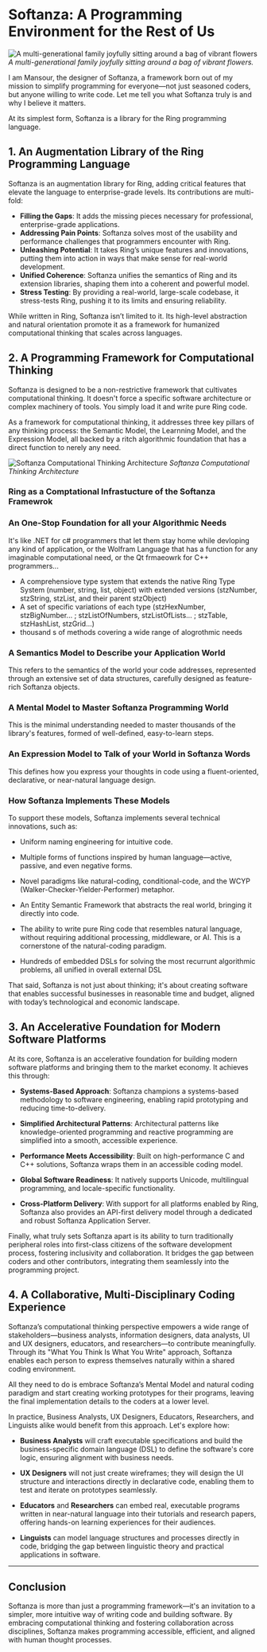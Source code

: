 # Softanza: A Programming Environment for the Rest of Us  
![A multi-generational family joyfully sitting around a bag of vibrant flowers](../images/stz-programming-for-the-rest-of-us.jpg)  
*A multi-generational family joyfully sitting around a bag of vibrant flowers.*

I am Mansour, the designer of Softanza, a framework born out of my mission to simplify programming for everyone—not just seasoned coders, but anyone willing to write code. Let me tell you what Softanza truly is and why I believe it matters.

At its simplest form, Softanza is a library for the Ring programming language.

## 1. An Augmentation Library of the Ring Programming Language

Softanza is an augmentation library for Ring, adding critical features that elevate the language to enterprise-grade levels. Its contributions are multi-fold:

- **Filling the Gaps**: It adds the missing pieces necessary for professional, enterprise-grade applications.
- **Addressing Pain Points**: Softanza solves most of the usability and performance challenges that programmers encounter with Ring.
- **Unleashing Potential**: It takes Ring’s unique features and innovations, putting them into action in ways that make sense for real-world development.
- **Unified Coherence**: Softanza unifies the semantics of Ring and its extension libraries, shaping them into a coherent and powerful model.
- **Stress Testing**: By providing a real-world, large-scale codebase, it stress-tests Ring, pushing it to its limits and ensuring reliability.

While written in Ring, Softanza isn’t limited to it. Its high-level abstraction and natural orientation promote it as a framework for humanized computational thinking that scales across languages.

## 2. A Programming Framework for Computational Thinking

Softanza is designed to be a non-restrictive framework that cultivates computational thinking. It doesn't force a specific software architecture or complex machinery of tools. You simply load it and write pure Ring code.

As a framework for computational thinking, it addresses three key pillars of any thinking process: the Semantic Model, the Learnning Model, and the Expression Model, all backed by a ritch algorithmic foundation that has a direct function to nerely any need.

![Softanza Computational Thinking Architecture](../images/stz-computational-thinking-architecture.jpg)
*Softanza Computational Thinking Architecture*

### Ring as a Comptational Infrastucture of the Softanza Framewrok

### An One-Stop Foundation for all your Algorithmic Needs

It's like .NET for c# programmers that let them stay home while devloping any kind of application, or the Wolfram Language that has a function for any imaginable computational need, or the Qt frmaeowrk for C++ programmers...

- A comprehensiove type system that extends the native Ring Type System (number, string, list, object) with extended versions (stzNumber, stzString, stzList, and their parent stzObject)
- A set of specific variations of each type (stzHexNumber, stzBigNumber... ; stzListOfNumbers, stzListOfLists... ; stzTable, stzHashList, stzGrid...)
- thousand s of methods covering a wide range of alogrothmic needs

### A Semantics Model to Describe your Application World

This refers to the semantics of the world your code addresses, represented through an extensive set of data structures, carefully designed as feature-rich Softanza objects.

### A Mental Model to Master Softanza Programming World

This is the minimal understanding needed to master thousands of the library's features, formed of well-defined, easy-to-learn steps.

### An Expression Model to Talk of your World in Softanza Words

This defines how you express your thoughts in code using a fluent-oriented, declarative, or near-natural language design.

### How Softanza Implements These Models

To support these models, Softanza implements several technical innovations, such as:

- Uniform naming engineering for intuitive code.

- Multiple forms of functions inspired by human language—active, passive, and even negative forms.

- Novel paradigms like natural-coding, conditional-code, and the WCYP (Walker-Checker-Yielder-Performer) metaphor.

- An Entity Semantic Framework that abstracts the real world, bringing it directly into code.

- The ability to write pure Ring code that resembles natural language, without requiring additional processing, middleware, or AI. This is a cornerstone of the natural-coding paradigm.

- Hundreds of embedded DSLs for solving the most recurrunt algorithmic problems, all unified in overall external DSL

That said, Softanza is not just about thinking; it's about creating software that enables successful businesses in reasonable time and budget, aligned with today’s technological and economic landscape.

## 3. An Accelerative Foundation for Modern Software Platforms

At its core, Softanza is an accelerative foundation for building modern software platforms and bringing them to the market economy. It achieves this through:

- **Systems-Based Approach**: Softanza champions a systems-based methodology to software engineering, enabling rapid prototyping and reducing time-to-delivery.

- **Simplified Architectural Patterns**: Architectural patterns like knowledge-oriented programming and reactive programming are simplified into a smooth, accessible experience.

- **Performance Meets Accessibility**: Built on high-performance C and C++ solutions, Softanza wraps them in an accessible coding model.

- **Global Software Readiness**: It natively supports Unicode, multilingual programming, and locale-specific functionality.

- **Cross-Platform Delivery**: With support for all platforms enabled by Ring, Softanza also provides an API-first delivery model through a dedicated and robust Softanza Application Server.

Finally, what truly sets Softanza apart is its ability to turn traditionally peripheral roles into first-class citizens of the software development process, fostering inclusivity and collaboration. It bridges the gap between coders and other contributors, integrating them seamlessly into the programming project.

## 4. A Collaborative, Multi-Disciplinary Coding Experience

Softanza’s computational thinking perspective empowers a wide range of stakeholders—business analysts, information designers, data analysts, UI and UX designers, educators, and researchers—to contribute meaningfully. Through its "What You Think Is What You Write" approach, Softanza enables each person to express themselves naturally within a shared coding environment.

All they need to do is embrace Softanza’s Mental Model and natural coding paradigm and start creating working prototypes for their programs, leaving the final implementation details to the coders at a lower level.

In practice, Business Analysts, UX Designers, Educators, Researchers, and Linguists alike would benefit from this approach. Let's explore how: 

- **Business Analysts** will craft executable specifications and build the business-specific domain language (DSL) to define the software's core logic, ensuring alignment with business needs.
  
- **UX Designers** will not just create wireframes; they will design the UI structure and interactions directly in declarative code, enabling them to test and iterate on prototypes seamlessly.

- **Educators** and **Researchers** can embed real, executable programs written in near-natural language into their tutorials and research papers, offering hands-on learning experiences for their audiences.

- **Linguists** can model language structures and processes directly in code, bridging the gap between linguistic theory and practical applications in software. 

---

## Conclusion

Softanza is more than just a programming framework—it's an invitation to a simpler, more intuitive way of writing code and building software. By embracing computational thinking and fostering collaboration across disciplines, Softanza makes programming accessible, efficient, and aligned with human thought processes.